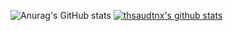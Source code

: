 ![Anurag's GitHub stats](https://github-readme-stats.vercel.app/api?username=thsaudtnx&show_icons=true&theme=radical)
[![thsaudtnx's github stats](https://github-readme-stats.vercel.app/api/top-langs/?username=thsaudtnx&show_icons=true&hide_border=true&title_color=004386&icon_color=004386&layout=compact)](https://github.com/thsaudtnx)
